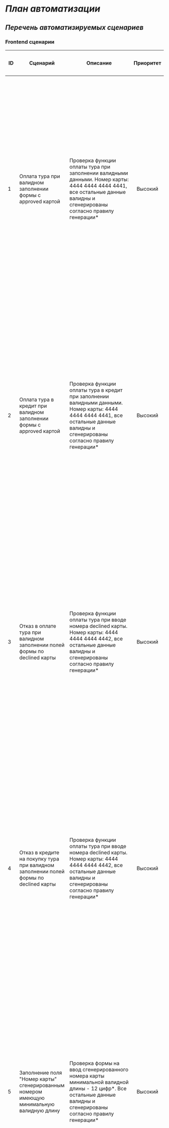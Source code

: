 # _План автоматизации_ #
## _Перечень автоматизируемых сценариев_ ##
### Frontend сценарии ###

| <p style="text-align: center;">ID<p> |                                        <p style="text-align: center;">Сценарий<p>                                         |                                                                                                                                                                                                                                                            <p style="text-align: center;">Описание<p> | <p style="text-align: center;">Приоритет<p> |                                                                                                                                                                                                                                                                                                                                                                                                                                                                                                                                                                      <p style="text-align: center;">Шаги<p> |                                                                                                                                                                                                      <p style="text-align: center;">Ожидаемый результат<p> |
|:-------------------------------------|:-------------------------------------------------------------------------------------------------------------------------:|------------------------------------------------------------------------------------------------------------------------------------------------------------------------------------------------------------------------------------------------------------------------------------------------------:|--------------------------------------------:|------------------------------------------------------------------------------------------------------------------------------------------------------------------------------------------------------------------------------------------------------------------------------------------------------------------------------------------------------------------------------------------------------------------------------------------------------------------------------------------------------------------------------------------------------------------------------------------------------------:|-----------------------------------------------------------------------------------------------------------------------------------------------------------------------------------------------------------------------------------------------------------:|
| 1                                    |                <p style="text-align: left;">Оплата тура при валидном заполнении формы c approved картой<p>                |                                                                                             <p style="text-align: left;">Проверка функции оплаты тура при заполнении валидными данными. Номер карты: 4444 4444 4444 4441, все остальные данные валидны и сгенерированы согласно правилу генерации*<p> |   <p style="text-align: center;">Высокий<p> |                    <p style="text-align: left;">1. Переход на страницу покупки тура http://localhost:8080/   <br/>2. Произвести переход к форме карты через "Купить"  <br/>3. Ввод в поле "Номер карты"  действующего номера 4444 4444 4444 4441  <br/>4. Ввод в поле "Месяц" сгенерированного месяца <br/>5.  Ввод в поле "Год" сгенерированного года  <br/>6. Ввод в поле "Владелец" сгенерированного наименования владельца карты <br/>7. Ввод в поле "CVC/CVV" сгенерированной комбинации чисел  <br/>8. Произвести операцию оплаты тура через "Продолжить"  <br/>9. Проверка на соответствие ответа<p> |                                                                                             <p style="text-align: left;">Сообщение: Успешно! Операция одобрена банком на странице покупки тура. Статус 200, В БД  появились данные указанные в описании<p> |
| 2                                    |           <p style="text-align: left;">Оплата тура в кредит при валидном заполнении формы с approved картой<p>            |                                                                                    <p style="text-align: left;">Проверка функции оплаты тура в кредит при заполнении валидными данными. Номер карты: 4444 4444 4444 4441, все остальные данные валидны и сгенерированы согласно правилу генерации*<p> |   <p style="text-align: center;">Высокий<p> |                     <p style="text-align: left;">1. Переход на страницу покупки тура http://localhost:8080/   <br/>2. Произвести оплату тура через "Купить в кредит"  <br/>3. Ввод в поле "Номер карты"  действующего номера 4444 4444 4444 4441  <br/>4. Ввод в поле "Месяц" сгенерированного месяца <br/>5.  Ввод в поле "Год" сгенерированного года  <br/>6. Ввод в поле "Владелец" сгенерированного наименования владельца карты <br/>7. Ввод в поле "CVC/CVV" сгенерированной комбинации чисел  <br/>8. Произвести операцию оплаты тура через "Продолжить"  <br/>9. Проверка на соответствие ответа<p> |                                                                                             <p style="text-align: left;">Сообщение: Успешно! Операция одобрена банком на странице покупки тура. Статус 200, В БД  появились данные указанные в описании<p> |
| 3                                    |         <p style="text-align: left;">Отказ в оплате тура при валидном заполнении полей формы по declined карты<p>         |                                                                                              <p style="text-align: left;">Проверка функции оплаты тура при вводе номера declined карты. Номер карты: 4444 4444 4444 4442, все остальные данные валидны и сгенерированы согласно правилу генерации*<p> |   <p style="text-align: center;">Высокий<p> |                   <p style="text-align: left;">1. Переход на страницу покупки тура http://localhost:8080/   <br/>2. Произвести переход к форме карты через "Купить"  <br/>3. Ввод в поле "Номер карты"  действующего номера 4444 4444 4444 4442   <br/>4. Ввод в поле "Месяц" сгенерированного месяца <br/>5.  Ввод в поле "Год" сгенерированного года  <br/>6. Ввод в поле "Владелец" сгенерированного наименования владельца карты <br/>7. Ввод в поле "CVC/CVV" сгенерированной комбинации чисел  <br/>8. Произвести операцию оплаты тура через "Продолжить"  <br/>9. Проверка на соответствие ответа<p> |                                                                                                           <p style="text-align: left;">Сообщение: Ошибка! Банк отказал в проведении операции. Статус 400, в БД не появились данные указанные в описании<p> |
| 4                                    |   <p style="text-align: left;">Отказ в кредите на покупку тура при валидном заполнении полей формы по declined карты<p>   |                                                                                              <p style="text-align: left;">Проверка функции оплаты тура при вводе номера declined карты. Номер карты: 4444 4444 4444 4442, все остальные данные валидны и сгенерированы согласно правилу генерации*<p> |   <p style="text-align: center;">Высокий<p> |                    <p style="text-align: left;">1. Переход на страницу покупки тура http://localhost:8080/   <br/>2. Произвести оплату тура через "Купить в кредит"  <br/>3. Ввод в поле "Номер карты"  действующего номера 4444 4444 4444 4442   <br/>4. Ввод в поле "Месяц" сгенерированного месяца <br/>5.  Ввод в поле "Год" сгенерированного года  <br/>6. Ввод в поле "Владелец" сгенерированного наименования владельца карты <br/>7. Ввод в поле "CVC/CVV" сгенерированной комбинации чисел  <br/>8. Произвести операцию оплаты тура через "Продолжить"  <br/>9. Проверка на соответствие ответа<p> |                                                                                                           <p style="text-align: left;">Сообщение: Ошибка! Банк отказал в проведении операции. Статус 400, в БД не появились данные указанные в описании<p> |                                                                                       |
| 5                                    | <p style="text-align: left;">Заполнение поля "Номер карты" сгенерированным номером имеющую минимальную валидную длину<p>  |                                                                                                  <p style="text-align: left;">Проверка формы на ввод сгенерированного номера карты минимальной валидной длины - 12 цифр*. Все остальные данные валидны и сгенерированы согласно правилу генерации*<p> |   <p style="text-align: center;">Высокий<p> |                               <p style="text-align: left;">1. Переход на страницу покупки тура http://localhost:8080/   <br/>2. Произвести переход к форме карты через "Купить"  <br/>3. Ввод в поле "Номер карты" сгенерированного номера карты  <br/>4. Ввод в поле "Месяц" сгенерированного месяца <br/>5.  Ввод в поле "Год" сгенерированного года  <br/>6. Ввод в поле "Владелец" сгенерированного наименования владельца карты <br/>7. Ввод в поле "CVC/CVV" сгенерированной комбинации чисел  <br/>8. Произвести операцию оплаты тура через "Продолжить"  <br/>9. Проверка на соответствие ответа<p> |                                                                        <p style="text-align: left;">Принятие формой указанного номера. Сообщение: Ошибка! Банк отказал в проведении операции. Статус 400, в БД не появились данные указанные в описании<p> |
| 6                                    | <p style="text-align: left;">Заполнение поля "Номер карты" сгенерированным номером имеющую максимальную валидную длину<p> |                                                                                        <p style="text-align: left;">Проверка формы на ввод случайно сгенерированного номера карты максимальной валидной длины - 19 цифр*. Все остальные данные валидны и сгенерированы согласно правилу генерации*<p> |   <p style="text-align: center;">Высокий<p> |                               <p style="text-align: left;">1. Переход на страницу покупки тура http://localhost:8080/   <br/>2. Произвести переход к форме карты через "Купить"  <br/>3. Ввод в поле "Номер карты" сгенерированного номера карты  <br/>4. Ввод в поле "Месяц" сгенерированного месяца <br/>5.  Ввод в поле "Год" сгенерированного года  <br/>6. Ввод в поле "Владелец" сгенерированного наименования владельца карты <br/>7. Ввод в поле "CVC/CVV" сгенерированной комбинации чисел  <br/>8. Произвести операцию оплаты тура через "Продолжить"  <br/>9. Проверка на соответствие ответа<p> |                                                                        <p style="text-align: left;">Принятие формой указанного номера. Сообщение: Ошибка! Банк отказал в проведении операции. Статус 400, в БД не появились данные указанные в описании<p> |
| 7                                    |            <p style="text-align: left;">Заполнение поля "Номер карты" сгенерированным номером длину 16 цифр<p>            |                                                                                                            <p style="text-align: left;">Проверка формы на ввод случайно сгенерированного номера карты длинной - 16 цифр*. Все остальные данные валидны и сгенерированы согласно правилу генерации*<p> |   <p style="text-align: center;">Высокий<p> |                               <p style="text-align: left;">1. Переход на страницу покупки тура http://localhost:8080/   <br/>2. Произвести переход к форме карты через "Купить"  <br/>3. Ввод в поле "Номер карты" сгенерированного номера карты  <br/>4. Ввод в поле "Месяц" сгенерированного месяца <br/>5.  Ввод в поле "Год" сгенерированного года  <br/>6. Ввод в поле "Владелец" сгенерированного наименования владельца карты <br/>7. Ввод в поле "CVC/CVV" сгенерированной комбинации чисел  <br/>8. Произвести операцию оплаты тура через "Продолжить"  <br/>9. Проверка на соответствие ответа<p> |                                                                        <p style="text-align: left;">Принятие формой указанного номера. Сообщение: Ошибка! Банк отказал в проведении операции. Статус 400, в БД не появились данные указанные в описании<p> |
| 8                                    |          <p style="text-align: left;">Заполнение поля "Номер карты" превышающим валидную длину карты номером<p>           |                                                                                                                          <p style="text-align: left;">Проверка формы на ввод случайно сгенерированного карты из 20 цифр*. Все остальные данные валидны и сгенерированы согласно правилу генерации*<p> |   <p style="text-align: center;">Высокий<p> |                               <p style="text-align: left;">1. Переход на страницу покупки тура http://localhost:8080/   <br/>2. Произвести переход к форме карты через "Купить"  <br/>3. Ввод в поле "Номер карты" сгенерированного номера карты  <br/>4. Ввод в поле "Месяц" сгенерированного месяца <br/>5.  Ввод в поле "Год" сгенерированного года  <br/>6. Ввод в поле "Владелец" сгенерированного наименования владельца карты <br/>7. Ввод в поле "CVC/CVV" сгенерированной комбинации чисел  <br/>8. Произвести операцию оплаты тура через "Продолжить"  <br/>9. Проверка на соответствие ответа<p> |                                                                                                           <p style="text-align: left;">Сообщение: Ошибка! Банк отказал в проведении операции. Статус 400, в БД не появились данные указанные в описании<p> |
| 9                                    |        <p style="text-align: left;">Заполнение поля "Номер карты"  ниже допустимой валидной длину карты номером<p>        |                                                                                                                   <p style="text-align: left;">Проверка формы на ввод случайно сгенерированного номера карты из 11 цифр*. Все остальные данные валидны и сгенерированы согласно правилу генерации*<p> |   <p style="text-align: center;">Высокий<p> |                               <p style="text-align: left;">1. Переход на страницу покупки тура http://localhost:8080/   <br/>2. Произвести переход к форме карты через "Купить"  <br/>3. Ввод в поле "Номер карты" сгенерированного номера карты  <br/>4. Ввод в поле "Месяц" сгенерированного месяца <br/>5.  Ввод в поле "Год" сгенерированного года  <br/>6. Ввод в поле "Владелец" сгенерированного наименования владельца карты <br/>7. Ввод в поле "CVC/CVV" сгенерированной комбинации чисел  <br/>8. Произвести операцию оплаты тура через "Продолжить"  <br/>9. Проверка на соответствие ответа<p> |                                                                                  <p style="text-align: left;">В форме карты в поле "Номер карты" появилось предупреждение: "Неверный формат". Статус 400, в БД не появились данные указанные в описании<p> |
| 10                                   |                             <p style="text-align: left;">Поле "Номер карты" не заполняется<p>                             |                                                                                                                                             <p style="text-align: left;">Проверка формы при отказе от ввода номера карты. Все остальные данные валидны и сгенерированы согласно правилу генерации*<p> |   <p style="text-align: center;">Высокий<p> |                                                <p style="text-align: left;">1. Переход на страницу покупки тура http://localhost:8080/   <br/>2. Произвести переход к форме карты через "Купить"  <br/>3. Ничего не вводить в поле "Номер карты"  <br/>4. Ввод в поле "Месяц" сгенерированного месяца <br/>5.  Ввод в поле "Год" сгенерированного года  <br/>6. Ввод в поле "Владелец" сгенерированного наименования владельца карты <br/>7. Ввод в поле "CVC/CVV" сгенерированной комбинации чисел  <br/>8. Произвести операцию оплаты тура через "Продолжить"  <br/>9. Проверка на соответствие ответа<p> |                                                                  <p style="text-align: left;">В форме карты в поле "Номер карты" появилось предупреждение: "Поле обязательно для заполнения". Статус 400, в БД не появились данные указанные в описании<p> |
| 11                                   |       <p style="text-align: left;">Заполнении формы валидными данными c approved картой указанной без пробелов <p>        |                                                                                                           <p style="text-align: left;">Проверка формы при вводе номера карты без пробелов. Номер карты: 4444444444444441. Все остальные данные валидны и сгенерированы согласно правилу генерации*<p> |   <p style="text-align: center;">Высокий<p> |                                           <p style="text-align: left;">1. Переход на страницу покупки тура http://localhost:8080/   <br/>2. Произвести переход к форме карты через "Купить"  <br/>3. Ввод в поле "Номер карты" 44444444444444441  <br/>4. Ввод в поле "Месяц" сгенерированного месяца <br/>5.  Ввод в поле "Год" сгенерированного года  <br/>6. Ввод в поле "Владелец" сгенерированного наименования владельца карты <br/>7. Ввод в поле "CVC/CVV" сгенерированной комбинации чисел  <br/>8. Произвести операцию оплаты тура через "Продолжить"  <br/>9. Проверка на соответствие ответа<p> |                                                                                             <p style="text-align: left;">Сообщение: Успешно! Операция одобрена банком на странице покупки тура. Статус 200, В БД  появились данные указанные в описании<p> |
| 12                                   |                     <p style="text-align: left;">Заполнение поля "Месяц" невалидным номером месяца<p>                     | <p style="text-align: left;">Проверка формы в случае случайно сгенерированного невалидного номера месяца(превышающего число месяцев в году). Генерируется число более 12, но менее 100. Номер карты: 4444 4444 4444 4441. Все остальные данные валидны и сгенерированы согласно правилу генерации*<p> |   <p style="text-align: center;">Средний<p> |                    <p style="text-align: left;">1. Переход на страницу покупки тура http://localhost:8080/   <br/>2. Произвести переход к форме карты через "Купить"  <br/>3. Ввод в поле "Номер карты"  действующего номера 4444 4444 4444 4441  <br/>4. Ввод в поле "Месяц" сгенерированного месяца <br/>5.  Ввод в поле "Год" сгенерированного года  <br/>6. Ввод в поле "Владелец" сгенерированного наименования владельца карты <br/>7. Ввод в поле "CVC/CVV" сгенерированной комбинации чисел  <br/>8. Произвести операцию оплаты тура через "Продолжить"  <br/>9. Проверка на соответствие ответа<p> |                                                                     <p style="text-align: left;">В форме карты в поле "Месяц" появилось предупреждение: "Неверно указан срок действия карты". Статус 400, в БД не появились данные указанные в описании<p> |
| 13                                   |                               <p style="text-align: left;">Заполнение поля "Месяц" нулём<p>                               |                                                                                                  <p style="text-align: left;">Проверка формы в случае указания нуля "0" в поле "Месяц". Номер карты: 4444 4444 4444 4441. Все остальные данные валидны и сгенерированы согласно правилу генерации*<p> |   <p style="text-align: center;">Средний<p> |                                   <p style="text-align: left;">1. Переход на страницу покупки тура http://localhost:8080/   <br/>2. Произвести переход к форме карты через "Купить"  <br/>3. Ввод в поле "Номер карты"  действующего номера 4444 4444 4444 4441  <br/>4. Ввод в поле "Месяц" нуля "0" <br/>5.  Ввод в поле "Год" сгенерированного года  <br/>6. Ввод в поле "Владелец" сгенерированного наименования владельца карты <br/>7. Ввод в поле "CVC/CVV" сгенерированной комбинации чисел  <br/>8. Произвести операцию оплаты тура через "Продолжить"  <br/>9. Проверка на соответствие ответа<p> |                                                                                        <p style="text-align: left;">В форме карты в поле "Месяц" появилось предупреждение: "Неверный формат". Статус 400, в БД не появились данные указанные в описании<p> |
| 14                                   |                           <p style="text-align: left;">Заполнение поля "Месяц" двумя нулями<p>                            |                                                                                           <p style="text-align: left;">Проверка формы в случае указания двух нулей "00" в поле "Месяц". Номер карты: 4444 4444 4444 4441. Все остальные данные валидны и сгенерированы согласно правилу генерации*<p> |   <p style="text-align: center;">Средний<p> |                            <p style="text-align: left;">1. Переход на страницу покупки тура http://localhost:8080/   <br/>2. Произвести переход к форме карты через "Купить"  <br/>3. Ввод в поле "Номер карты"  действующего номера 4444 4444 4444 4441  <br/>4. Ввод в поле "Месяц" двух нулей "00" <br/>5.  Ввод в поле "Год" сгенерированного года  <br/>6. Ввод в поле "Владелец" сгенерированного наименования владельца карты <br/>7. Ввод в поле "CVC/CVV" сгенерированной комбинации чисел  <br/>8. Произвести операцию оплаты тура через "Продолжить"  <br/>9. Проверка на соответствие ответа<p> |                                                                     <p style="text-align: left;">В форме карты в поле "Месяц" появилось предупреждение: "Неверно указан срок действия карты". Статус 400, в БД не появились данные указанные в описании<p> |
| 15                                   |                   <p style="text-align: left;">Заполнение поля "Месяц" без нуля перед числом от 1-9<p>                    |                              <p style="text-align: left;">Проверка формы в случае отказа от установки нуля перед числами от 1 до 9  в поле "Месяц". Генерируется любое число от 1 до 9. Номер карты: 4444 4444 4444 4441. Все остальные данные валидны и сгенерированы согласно правилу генерации*<p> |   <p style="text-align: center;">Средний<p> |      <p style="text-align: left;">1. Переход на страницу покупки тура http://localhost:8080/   <br/>2. Произвести переход к форме карты через "Купить"  <br/>3. Ввод в поле "Номер карты"  действующего номера 4444 4444 4444 4441  <br/>4. Ввод в поле "Месяц" сгенерированного номера месяца от 1-9 <br/>5.  Ввод в поле "Год" сгенерированного года  <br/>6. Ввод в поле "Владелец" сгенерированного наименования владельца карты <br/>7. Ввод в поле "CVC/CVV" сгенерированной комбинации чисел  <br/>8. Произвести операцию оплаты тура через "Продолжить"  <br/>9. Проверка на соответствие ответа<p> |                                                                                             <p style="text-align: left;">Сообщение: Успешно! Операция одобрена банком на странице покупки тура. Статус 200, В БД  появились данные указанные в описании<p> |
| 16                                   |            <p style="text-align: left;">Заполнение поля "Год" числом больше текущий год на ровно на 20 лет<p>             |                                        <p style="text-align: left;">Проверка формы при установке в поле "Год" года превышающую текущую дату на 20 лет и в поле "Месяц" текущего месяца. Номер карты: 4444 4444 4444 4441. Все остальные данные валидны и сгенерированы согласно правилу генерации*<p> |   <p style="text-align: center;">Средний<p> |              <p style="text-align: left;">1. Переход на страницу покупки тура http://localhost:8080/   <br/>2. Произвести переход к форме карты через "Купить"  <br/>3. Ввод в поле "Номер карты"  действующего номера 4444 4444 4444 4441  <br/>4. Ввод в поле "Месяц" текущего месяца <br/>5.  Ввод в поле "Год" года больше текущего ровно на 20 лет <br/>6. Ввод в поле "Владелец" сгенерированного наименования владельца карты <br/>7. Ввод в поле "CVC/CVV" сгенерированной комбинации чисел  <br/>8. Произвести операцию оплаты тура через "Продолжить"  <br/>9. Проверка на соответствие ответа<p> |                                                                                             <p style="text-align: left;">Сообщение: Успешно! Операция одобрена банком на странице покупки тура. Статус 200, В БД  появились данные указанные в описании<p> |
| 17                                   |              <p style="text-align: left;">Заполнение поля "Год" числом превышающий текущий год на 20 лет<p>               |                                                                         <p style="text-align: left;">Проверка формы при установке в поле "Год" года превышающую текущую дату на 20 лет. Номер карты: 4444 4444 4444 4441. Все остальные данные валидны и сгенерированы согласно правилу генерации*<p> |   <p style="text-align: center;">Средний<p> | <p style="text-align: left;">1. Переход на страницу покупки тура http://localhost:8080/   <br/>2. Произвести переход к форме карты через "Купить"  <br/>3. Ввод в поле "Номер карты"  действующего номера 4444 4444 4444 4441  <br/>4. Ввод в поле "Месяц" сгенерированного номера месяца <br/>5.  Ввод в поле "Год" года превышающий текущий на 20 лет <br/>6. Ввод в поле "Владелец" сгенерированного наименования владельца карты <br/>7. Ввод в поле "CVC/CVV" сгенерированной комбинации чисел  <br/>8. Произвести операцию оплаты тура через "Продолжить"  <br/>9. Проверка на соответствие ответа<p> |                                                                       <p style="text-align: left;">В форме карты в поле "Год" появилось предупреждение: "Неверно указан срок действия карты". Статус 400, в БД не появились данные указанные в описании<p> |
| 18                                   |                 <p style="text-align: left;">Заполнение поля "Год" датой при которой срок карты истёк<p>                  |                                                                                                <p style="text-align: left;">Проверка формы при установке в поле "Год" предыдущего года. Номер карты: 4444 4444 4444 4441. Все остальные данные валидны и сгенерированы согласно правилу генерации*<p> |   <p style="text-align: center;">Средний<p> |                     <p style="text-align: left;">1. Переход на страницу покупки тура http://localhost:8080/   <br/>2. Произвести переход к форме карты через "Купить"  <br/>3. Ввод в поле "Номер карты"  действующего номера 4444 4444 4444 4441  <br/>4. Ввод в поле "Месяц" сгенерированного номера месяца <br/>5.  Ввод в поле "Год" текущего года  <br/>6. Ввод в поле "Владелец" сгенерированного наименования владельца карты <br/>7. Ввод в поле "CVC/CVV" сгенерированной комбинации чисел  <br/>8. Произвести операцию оплаты тура через "Продолжить"  <br/>9. Проверка на соответствие ответа<p> |                                                                                <p style="text-align: left;">В форме карты в поле "Год" появилось предупреждение: "Истёк срок действия карты". Статус 400, в БД не появились данные указанные в описании<p> |
| 19                                   |                                <p style="text-align: left;">Заполнение поля "Год" нулём<p>                                |                                                                                                        <p style="text-align: left;">Проверка формы при установке в поле "Год" нуля "0". Номер карты: 4444 4444 4444 4441. Все остальные данные валидны и сгенерированы согласно правилу генерации*<p> |    <p style="text-align: center;">Низкий<p> |                                     <p style="text-align: left;">1. Переход на страницу покупки тура http://localhost:8080/   <br/>2. Произвести переход к форме карты через "Купить"  <br/>3. Ввод в поле "Номер карты"  действующего номера 4444 4444 4444 4441  <br/>4. Ввод в поле "Месяц" предыдущего месяца <br/>5.  Ввод в поле "Год"  нуля "0"  <br/>6. Ввод в поле "Владелец" сгенерированного наименования владельца карты <br/>7. Ввод в поле "CVC/CVV" сгенерированной комбинации чисел  <br/>8. Произвести операцию оплаты тура через "Продолжить"  <br/>9. Проверка на соответствие ответа<p> |                                                                                          <p style="text-align: left;">В форме карты в поле "Год" появилось предупреждение: "Неверный формат". Статус 400, в БД не появились данные указанные в описании<p> |
| 20                                   |                            <p style="text-align: left;">Заполнение поля "Год" двумя нулями<p>                             |                                                                   <p style="text-align: left;">Проверка формы при установке в поле "Год" двух нулей "00", в поле месяц текущего месяца. Номер карты: 4444 4444 4444 4441. Все остальные данные валидны и сгенерированы согласно правилу генерации*<p> |    <p style="text-align: center;">Низкий<p> |                  <p style="text-align: left;">1. Переход на страницу покупки тура http://localhost:8080/   <br/>2. Произвести переход к форме карты через "Купить"  <br/>3. Ввод в поле "Номер карты"  действующего номера 4444 4444 4444 4441  <br/>4.  Ввод в поле "Месяц" сгенерированного номера месяца <br/>5.  Ввод в поле "Год"  двух нулей "0"  <br/>6. Ввод в поле "Владелец" сгенерированного наименования владельца карты <br/>7. Ввод в поле "CVC/CVV" сгенерированной комбинации чисел  <br/>8. Произвести операцию оплаты тура через "Продолжить"  <br/>9. Проверка на соответствие ответа<p> | <p style="text-align: left;">В форме карты в поле "Год" появилось предупреждение: "Истёк срок действия карты". Статус 400, в БД не появились данные указанные в описании. В случае соответствия указанного года текущему, операция завершается успешно.<p> |
| 21                                   |                                 <p style="text-align: left;">Поле "Год" не заполняется<p>                                 |                                                                                                <p style="text-align: left;">Проверка формы при отказе от заполнения данными поля "Год". Номер карты: 4444 4444 4444 4441. Все остальные данные валидны и сгенерированы согласно правилу генерации*<p> |   <p style="text-align: center;">Средний<p> |                        <p style="text-align: left;">1. Переход на страницу покупки тура http://localhost:8080/   <br/>2. Произвести переход к форме карты через "Купить"  <br/>3. Ввод в поле "Номер карты"  действующего номера 4444 4444 4444 4441  <br/>4.  Ввод в поле "Месяц" сгенерированного номера месяца <br/>5.  Поле "Год"  оставить пустым  <br/>6. Ввод в поле "Владелец" сгенерированного наименования владельца карты <br/>7. Ввод в поле "CVC/CVV" сгенерированной комбинации чисел  <br/>8. Произвести операцию оплаты тура через "Продолжить"  <br/>9. Проверка на соответствие ответа<p> |                                                                          <p style="text-align: left;">В форме карты в поле "Год" появилось предупреждение: "Поле обязательно для заполнения". Статус 400, в БД не появились данные указанные в описании<p> |
| 22                                   |                                <p style="text-align: left;">Поле "Месяц" не заполняется<p>                                |                                                                                              <p style="text-align: left;">Проверка формы при отказе от заполнения данными поля "Месяц". Номер карты: 4444 4444 4444 4441. Все остальные данные валидны и сгенерированы согласно правилу генерации*<p> |   <p style="text-align: center;">Средний<p> |                                   <p style="text-align: left;">1. Переход на страницу покупки тура http://localhost:8080/   <br/>2. Произвести переход к форме карты через "Купить"  <br/>3. Ввод в поле "Номер карты"  действующего номера 4444 4444 4444 4441  <br/>4. Поле "Месяц" оставить пустым <br/>5.  Ввод в поле "Год" сгенерированного года  <br/>6. Ввод в поле "Владелец" сгенерированного наименования владельца карты <br/>7. Ввод в поле "CVC/CVV" сгенерированной комбинации чисел  <br/>8. Произвести операцию оплаты тура через "Продолжить"  <br/>9. Проверка на соответствие ответа<p> |                                                                        <p style="text-align: left;">В форме карты в поле "Месяц" появилось предупреждение: "Поле обязательно для заполнения". Статус 400, в БД не появились данные указанные в описании<p> |
| 23                                   |             <p style="text-align: left;">Заполнение поля "Владелец" наименованием с использованием дефиса<p>              |                                             <p style="text-align: left;">Проверка формы при заполнении поля "Владелец" сгенерированного наименования внутри которого использован дефис. Номер карты: 4444 4444 4444 4441. Все остальные данные валидны и сгенерированы согласно правилу генерации*<p> |   <p style="text-align: center;">Средний<p> |             <p style="text-align: left;">1. Переход на страницу покупки тура http://localhost:8080/   <br/>2. Произвести переход к форме карты через "Купить"  <br/>3. Ввод в поле "Номер карты"  действующего номера 4444 4444 4444 4441  <br/>4. Ввод в поле "Месяц" сгенерированного номера месяца <br/>5.  Ввод в поле "Год" сгенерированного года  <br/>6. Ввод в поле "Владелец" сгенерированного наименования владельца карты <br/>7. Ввод в поле "CVC/CVV" сгенерированной комбинации чисел  <br/>8. Произвести операцию оплаты тура через "Продолжить"  <br/>9. Проверка на соответствие ответа<p> |                                                                                             <p style="text-align: left;">Сообщение: Успешно! Операция одобрена банком на странице покупки тура. Статус 200, В БД  появились данные указанные в описании<p> |
| 24                                   |   <p style="text-align: left;">Заполнение поля "Владелец" наименованием с использованием пробела после наименования<p>    |                                             <p style="text-align: left;">Проверка формы при заполнении поля "Владелец" сгенерированного наименования после которого использован пробел. Номер карты: 4444 4444 4444 4441. Все остальные данные валидны и сгенерированы согласно правилу генерации*<p> |    <p style="text-align: center;">Низкий<p> |             <p style="text-align: left;">1. Переход на страницу покупки тура http://localhost:8080/   <br/>2. Произвести переход к форме карты через "Купить"  <br/>3. Ввод в поле "Номер карты"  действующего номера 4444 4444 4444 4441  <br/>4. Ввод в поле "Месяц" сгенерированного номера месяца <br/>5.  Ввод в поле "Год" сгенерированного года  <br/>6. Ввод в поле "Владелец" сгенерированного наименования владельца карты <br/>7. Ввод в поле "CVC/CVV" сгенерированной комбинации чисел  <br/>8. Произвести операцию оплаты тура через "Продолжить"  <br/>9. Проверка на соответствие ответа<p> |                                                                                             <p style="text-align: left;">Сообщение: Успешно! Операция одобрена банком на странице покупки тура. Статус 200, В БД  появились данные указанные в описании<p> |
| 25                                   |   <p style="text-align: left;">Заполнение поля "Владелец" наименованием с использованием пробела перед наименованием<p>   |                                              <p style="text-align: left;">Проверка формы при заполнении поля "Владелец" сгенерированного наименования перед которым использован пробел. Номер карты: 4444 4444 4444 4441. Все остальные данные валидны и сгенерированы согласно правилу генерации*<p> |    <p style="text-align: center;">Низкий<p> |             <p style="text-align: left;">1. Переход на страницу покупки тура http://localhost:8080/   <br/>2. Произвести переход к форме карты через "Купить"  <br/>3. Ввод в поле "Номер карты"  действующего номера 4444 4444 4444 4441  <br/>4. Ввод в поле "Месяц" сгенерированного номера месяца <br/>5.  Ввод в поле "Год" сгенерированного года  <br/>6. Ввод в поле "Владелец" сгенерированного наименования владельца карты <br/>7. Ввод в поле "CVC/CVV" сгенерированной комбинации чисел  <br/>8. Произвести операцию оплаты тура через "Продолжить"  <br/>9. Проверка на соответствие ответа<p> |                                                 <p style="text-align: left;">Наименование указано без пробела перед ним. Сообщение: Успешно! Операция одобрена банком на странице покупки тура. Статус 200, В БД  появились данные указанные в описании<p> |
| 26                                   |                      <p style="text-align: left;">Заполнение поля "Владелец" при неименной карте<p>                       |                                                                             <p style="text-align: left;">Проверка формы при заполнении поля "Владелец" наименованием "Unembossed name". Номер карты: 4444 4444 4444 4441. Все остальные данные валидны и сгенерированы согласно правилу генерации*<p> |   <p style="text-align: center;">Высокий<p> |                                         <p style="text-align: left;">1. Переход на страницу покупки тура http://localhost:8080/   <br/>2. Произвести переход к форме карты через "Купить"  <br/>3. Ввод в поле "Номер карты"  действующего номера 4444 4444 4444 4441  <br/>4. Ввод в поле "Месяц" сгенерированного номера месяца <br/>5.  Ввод в поле "Год" сгенерированного года  <br/>6. Ввод в поле "Владелец" "Unembossed name" <br/>7. Ввод в поле "CVC/CVV" сгенерированной комбинации чисел  <br/>8. Произвести операцию оплаты тура через "Продолжить"  <br/>9. Проверка на соответствие ответа<p> |                                                                                             <p style="text-align: left;">Сообщение: Успешно! Операция одобрена банком на странице покупки тура. Статус 200, В БД  появились данные указанные в описании<p> |
| 27                                   |         <p style="text-align: left;">Заполнение поля "Владелец" наименованием с двумя пробелами между именами<p>          |                               <p style="text-align: left;">Проверка формы при заполнении поля "Владелец" сгенерированного наименования между именами которого используются два пробела. Номер карты: 4444 4444 4444 4441. Все остальные данные валидны и сгенерированы согласно правилу генерации*<p> |    <p style="text-align: center;">Низкий<p> |             <p style="text-align: left;">1. Переход на страницу покупки тура http://localhost:8080/   <br/>2. Произвести переход к форме карты через "Купить"  <br/>3. Ввод в поле "Номер карты"  действующего номера 4444 4444 4444 4441  <br/>4. Ввод в поле "Месяц" сгенерированного номера месяца <br/>5.  Ввод в поле "Год" сгенерированного года  <br/>6. Ввод в поле "Владелец" сгенерированного наименования владельца карты <br/>7. Ввод в поле "CVC/CVV" сгенерированной комбинации чисел  <br/>8. Произвести операцию оплаты тура через "Продолжить"  <br/>9. Проверка на соответствие ответа<p> |                                                                                     <p style="text-align: left;">В форме карты в поле "Владелец" появилось предупреждение: "Неверный формат". Статус 400, в БД не появились данные указанные в описании<p> |
| 28                                   |   <p style="text-align: left;">Заполнение поля "Владелец" при указании наименования с использованием спец. символов<p>    |                                                              <p style="text-align: left;">Проверка формы при заполнении поля "Владелец" наименованием: SPECIAL?#^)(!"'></*%$.@№!&-+~`:. Номер карты: 4444 4444 4444 4441. Все остальные данные валидны и сгенерированы согласно правилу генерации*<p> |    <p style="text-align: center;">Низкий<p> |              <p style="text-align: left;">1. Переход на страницу покупки тура http://localhost:8080/   <br/>2. Произвести переход к форме карты через "Купить"  <br/>3. Ввод в поле "Номер карты"  действующего номера 4444 4444 4444 4441  <br/>4. Ввод в поле "Месяц" сгенерированного номера месяца <br/>5.  Ввод в поле "Год" сгенерированного года  <br/>6. Ввод в поле "Владелец" наименования SPECIAL?#^)(!"'></*%$.@№!&-+~`: <br/>7. Ввод в поле "CVC/CVV" сгенерированной комбинации чисел  <br/>8. Произвести операцию оплаты тура через "Продолжить"  <br/>9. Проверка на соответствие ответа<p> |                              <p style="text-align: left;">В форме карты в поле "Владелец" появилось предупреждение: "Наименования Владельца должно быть указано латиницей верхнего регистра". Статус 400, в БД не появились данные указанные в описании<p> |
| 29                                   |     <p style="text-align: left;">Заполнение поля "Владелец" наименованием на латинице верхнего и нижнего регистра<p>      |                <p style="text-align: left;">Проверка формы при заполнении поля "Владелец" сгенерированным наименованием на латинице с использованием букв верхнего и нижнего регистра . Номер карты: 4444 4444 4444 4441. Все остальные данные валидны и сгенерированы согласно правилу генерации*<p> |    <p style="text-align: center;">Низкий<p> |             <p style="text-align: left;">1. Переход на страницу покупки тура http://localhost:8080/   <br/>2. Произвести переход к форме карты через "Купить"  <br/>3. Ввод в поле "Номер карты"  действующего номера 4444 4444 4444 4441  <br/>4. Ввод в поле "Месяц" сгенерированного номера месяца <br/>5.  Ввод в поле "Год" сгенерированного года  <br/>6. Ввод в поле "Владелец" сгенерированного наименования владельца карты <br/>7. Ввод в поле "CVC/CVV" сгенерированной комбинации чисел  <br/>8. Произвести операцию оплаты тура через "Продолжить"  <br/>9. Проверка на соответствие ответа<p> |                              <p style="text-align: left;">В форме карты в поле "Владелец" появилось предупреждение: "Наименования Владельца должно быть указано латиницей верхнего регистра". Статус 400, в БД не появились данные указанные в описании<p> |
| 30                                   |     <p style="text-align: left;">Заполнение поля "Владелец" наименованием на кириллице верхнего и нижнего регистра<p>     |               <p style="text-align: left;">Проверка формы при заполнении поля "Владелец" сгенерированным наименованием на кириллице с использованием букв верхнего и нижнего регистра . Номер карты: 4444 4444 4444 4441. Все остальные данные валидны и сгенерированы согласно правилу генерации*<p> |    <p style="text-align: center;">Низкий<p> |             <p style="text-align: left;">1. Переход на страницу покупки тура http://localhost:8080/   <br/>2. Произвести переход к форме карты через "Купить"  <br/>3. Ввод в поле "Номер карты"  действующего номера 4444 4444 4444 4441  <br/>4. Ввод в поле "Месяц" сгенерированного номера месяца <br/>5.  Ввод в поле "Год" сгенерированного года  <br/>6. Ввод в поле "Владелец" сгенерированного наименования владельца карты <br/>7. Ввод в поле "CVC/CVV" сгенерированной комбинации чисел  <br/>8. Произвести операцию оплаты тура через "Продолжить"  <br/>9. Проверка на соответствие ответа<p> |                              <p style="text-align: left;">В форме карты в поле "Владелец" появилось предупреждение: "Наименования Владельца должно быть указано латиницей верхнего регистра". Статус 400, в БД не появились данные указанные в описании<p> |
| 31                                   |              <p style="text-align: left;">Заполнение поля "Владелец" наименованием с использованием цифр<p>               |                                                        <p style="text-align: left;">Проверка формы при заполнении поля "Владелец" сгенерированным наименованием с использованием цифр . Номер карты: 4444 4444 4444 4441. Все остальные данные валидны и сгенерированы согласно правилу генерации*<p> |    <p style="text-align: center;">Низкий<p> |            <p style="text-align: left;">1. Переход на страницу покупки тура http://localhost:8080/   <br/>2. Произвести переход к форме карты через "Купить"  <br/>3. Ввод в поле "Номер карты"  действующего номера 4444 4444 4444 4441  <br/>4. Ввод в поле "Месяц" сгенерированного номера месяца <br/>5.  Ввод в поле "Год" сгенерированного года  <br/>6. Ввод в поле "Владелец" сгенерированного наименования владельца карты  <br/>7. Ввод в поле "CVC/CVV" сгенерированной комбинации чисел  <br/>8. Произвести операцию оплаты тура через "Продолжить"  <br/>9. Проверка на соответствие ответа<p> |                              <p style="text-align: left;">В форме карты в поле "Владелец" появилось предупреждение: "Наименования Владельца должно быть указано латиницей верхнего регистра". Статус 400, в БД не появились данные указанные в описании<p> |
| 32                                   |                              <p style="text-align: left;">Поле "Владелец" не заполняется<p>                               |                                                                                                  <p style="text-align: left;">Проверка формы при отказе от заполнения поля "Владелец" . Номер карты: 4444 4444 4444 4441. Все остальные данные валидны и сгенерированы согласно правилу генерации*<p> |   <p style="text-align: center;">Средний<p> |                                                  <p style="text-align: left;">1. Переход на страницу покупки тура http://localhost:8080/   <br/>2. Произвести переход к форме карты через "Купить"  <br/>3. Ввод в поле "Номер карты"  действующего номера 4444 4444 4444 4441  <br/>4. Ввод в поле "Месяц" сгенерированного номера месяца <br/>5.  Ввод в поле "Год" сгенерированного года  <br/>6. Оставить поле "Владелец" пустым <br/>7. Ввод в поле "CVC/CVV" сгенерированной комбинации чисел  <br/>8. Произвести операцию оплаты тура через "Продолжить"  <br/>9. Проверка на соответствие ответа<p> |                                                                     <p style="text-align: left;">В форме карты в поле "Владелец" появилось предупреждение: "Поле обязательно для заполнения". Статус 400, в БД не появились данные указанные в описании<p> |
| 33                                   |                 <p style="text-align: left;">Заполнение поля "Владелец" наименованием из одного буквы<p>                  |                                                    <p style="text-align: left;">Проверка формы при заполнении поля "Владелец" одной генерируемой буквой на латинице в верхнем регистре. Номер карты: 4444 4444 4444 4441. Все остальные данные валидны и сгенерированы согласно правилу генерации*<p> |   <p style="text-align: center;">Средний<p> |            <p style="text-align: left;">1. Переход на страницу покупки тура http://localhost:8080/   <br/>2. Произвести переход к форме карты через "Купить"  <br/>3. Ввод в поле "Номер карты"  действующего номера 4444 4444 4444 4441  <br/>4. Ввод в поле "Месяц" сгенерированного номера месяца <br/>5.  Ввод в поле "Год" сгенерированного года  <br/>6. Ввод в поле "Владелец" сгенерированного наименования владельца карты  <br/>7. Ввод в поле "CVC/CVV" сгенерированной комбинации чисел  <br/>8. Произвести операцию оплаты тура через "Продолжить"  <br/>9. Проверка на соответствие ответа<p> |                                                                                             <p style="text-align: left;">Сообщение: Успешно! Операция одобрена банком на странице покупки тура. Статус 200, В БД  появились данные указанные в описании<p> |
| 34                                   |                          <p style="text-align: left;">Заполнение поля "CVC/CVV" одной цифрой<p>                           |                                                                                 <p style="text-align: left;">Проверка формы при заполнении поля "CVC/CVV" сгенерированной одной цифрой. Номер карты: 4444 4444 4444 4441. Все остальные данные валидны и сгенерированы согласно правилу генерации*<p> |   <p style="text-align: center;">Средний<p> |                                      <p style="text-align: left;">1. Переход на страницу покупки тура http://localhost:8080/   <br/>2. Произвести переход к форме карты через "Купить"  <br/>3. Ввод в поле "Номер карты"  действующего номера 4444 4444 4444 4441  <br/>4. Ввод в поле "Месяц" сгенерированного номера месяца <br/>5.  Ввод в поле "Год" сгенерированного года  <br/>6. Ввод в поле "Владелец" сгенерированного наименования  <br/>7. Ввод в поле "CVC/CVV" сгенерированного числа  <br/>8. Произвести операцию оплаты тура через "Продолжить"  <br/>9. Проверка на соответствие ответа<p> |                                                         <p style="text-align: left;"><p style="text-align: left;">В форме карты в поле "CVC/CVV" появилось предупреждение: "Неверный формат". Статус 400, в БД не появились данные указанные в описании<p> |
| 35                                   |                          <p style="text-align: left;">Заполнение поля "CVC/CVV" двумя цифрами<p>                          |                                                                               <p style="text-align: left;">Проверка формы при заполнении поля "CVC/CVV" сгенерированными двумя цифрами. Номер карты: 4444 4444 4444 4441. Все остальные данные валидны и сгенерированы согласно правилу генерации*<p> |   <p style="text-align: center;">Средний<p> |                                  <p style="text-align: left;">1. Переход на страницу покупки тура http://localhost:8080/   <br/>2. Произвести переход к форме карты через "Купить"  <br/>3. Ввод в поле "Номер карты"  действующего номера 4444 4444 4444 4441  <br/>4. Ввод в поле "Месяц" сгенерированного номера месяца <br/>5.  Ввод в поле "Год" сгенерированного года  <br/>6. Ввод в поле "Владелец" сгенерированного наименования  <br/>7. Ввод в поле "CVC/CVV" сгенерированной пары чисел  <br/>8. Произвести операцию оплаты тура через "Продолжить"  <br/>9. Проверка на соответствие ответа<p> |                                                         <p style="text-align: left;"><p style="text-align: left;">В форме карты в поле "CVC/CVV" появилось предупреждение: "Неверный формат". Статус 400, в БД не появились данные указанные в описании<p> |
| 36                                   |                              <p style="text-align: left;">Заполнение поля "CVC/CVV"нулём<p>                               |                                                                                                        <p style="text-align: left;">Проверка формы при заполнении поля "CVC/CVV" нулём. Номер карты: 4444 4444 4444 4441. Все остальные данные валидны и сгенерированы согласно правилу генерации*<p> |   <p style="text-align: center;">Средний<p> |                                                        <p style="text-align: left;">1. Переход на страницу покупки тура http://localhost:8080/   <br/>2. Произвести переход к форме карты через "Купить"  <br/>3. Ввод в поле "Номер карты"  действующего номера 4444 4444 4444 4441  <br/>4. Ввод в поле "Месяц" сгенерированного номера месяца <br/>5.  Ввод в поле "Год" сгенерированного года  <br/>6. Ввод в поле "Владелец" сгенерированного наименования  <br/>7. Ввод в поле "CVC/CVV" нуля  <br/>8. Произвести операцию оплаты тура через "Продолжить"  <br/>9. Проверка на соответствие ответа<p> |                                                         <p style="text-align: left;"><p style="text-align: left;">В форме карты в поле "CVC/CVV" появилось предупреждение: "Неверный формат". Статус 400, в БД не появились данные указанные в описании<p> |
| 37                                   |                          <p style="text-align: left;">Заполнение поля "CVC/CVV" двумя нулями<p>                           |                                                                                                 <p style="text-align: left;">Проверка формы при заполнении поля "CVC/CVV" двумя нулями. Номер карты: 4444 4444 4444 4441. Все остальные данные валидны и сгенерированы согласно правилу генерации*<p> |   <p style="text-align: center;">Средний<p> |                                                  <p style="text-align: left;">1. Переход на страницу покупки тура http://localhost:8080/   <br/>2. Произвести переход к форме карты через "Купить"  <br/>3. Ввод в поле "Номер карты"  действующего номера 4444 4444 4444 4441  <br/>4. Ввод в поле "Месяц" сгенерированного номера месяца <br/>5.  Ввод в поле "Год" сгенерированного года  <br/>6. Ввод в поле "Владелец" сгенерированного наименования  <br/>7. Ввод в поле "CVC/CVV" двух нулей  <br/>8. Произвести операцию оплаты тура через "Продолжить"  <br/>9. Проверка на соответствие ответа<p> |                                                         <p style="text-align: left;"><p style="text-align: left;">В форме карты в поле "CVC/CVV" появилось предупреждение: "Неверный формат". Статус 400, в БД не появились данные указанные в описании<p> |
| 38                                   |                               <p style="text-align: left;">Поле "CVC/CVV" не заполняется<p>                               |                                                                                                    <p style="text-align: left;">Проверка формы при отказе от заполнения поля "CVC/CVV". Номер карты: 4444 4444 4444 4441. Все остальные данные валидны и сгенерированы согласно правилу генерации*<p> |   <p style="text-align: center;">Средний<p> |                                                    <p style="text-align: left;">1. Переход на страницу покупки тура http://localhost:8080/   <br/>2. Произвести переход к форме карты через "Купить"  <br/>3. Ввод в поле "Номер карты"  действующего номера 4444 4444 4444 4441  <br/>4. Ввод в поле "Месяц" сгенерированного номера месяца <br/>5.  Ввод в поле "Год" сгенерированного года  <br/>6. Ввод в поле "Владелец" сгенерированного наименования  <br/>7. Оставить поле "CVC/CVV" пустым  <br/>8. Произвести операцию оплаты тура через "Продолжить"  <br/>9. Проверка на соответствие ответа<p> |                                         <p style="text-align: left;"><p style="text-align: left;">В форме карты в поле "CVC/CVV" появилось предупреждение: "Поле обязательно для заполнения". Статус 400, в БД не появились данные указанные в описании<p> |

### Backend сценарии ###

| <p style="text-align: center;">ID<p> | <p style="text-align: center;">Сценарий<p>                                                            |                                                                                                                                                                                                                                                                                 <p style="text-align: center;">Описание<p> | <p style="text-align: center;">Приоритет<p> |                                                                                                                                                                                                                              <p style="text-align: center;">Шаги<p> |                              <p style="text-align: center;">Ожидаемый результат<p> |
|:-------------------------------------|:------------------------------------------------------------------------------------------------------|---------------------------------------------------------------------------------------------------------------------------------------------------------------------------------------------------------------------------------------------------------------------------------------------------------------------------:|--------------------------------------------:|--------------------------------------------------------------------------------------------------------------------------------------------------------------------------------------------------------------------------------------------------------------------:|-----------------------------------------------------------------------------------:|
| 1                                    | <p style="text-align: left;">Отправка POST запроса с approved картой при оплате тура  <p>             |                                                   <p style="text-align: left;">Проверка ответа, при отправке POST запроса с валидными данными в body и номера действующей кредитной карты на http://localhost:8080/api/v1/pay. Номер карты: 4444 4444 4444 4441. Данные в body генерируются согласно правилу генерации*<p> |   <p style="text-align: center;">Высокий<p> |    <p style="text-align: left;">1. Указываем данные в body: номер действующей карты 4444 4444 4444 4441, сгенерированные валидные данные месяца, года, владельца, CVC/CVV <br/>2. Делаем POST запрос на http://localhost:8080/api/v1/pay <br/>3. Проверка ответа<p> | <p style="text-align: left;">Статус 200, появление соответствующей записей в БД<p> |
| 2                                    | <p style="text-align: left;">Отправка POST запроса с approved картой при оплате тура кредит <p>       |                                                <p style="text-align: left;">Проверка ответа, при отправке POST запроса с валидными данными в body и номера действующей кредитной карты на http://localhost:8080/api/v1/credit. Номер карты: 4444 4444 4444 4441. Данные в body генерируются согласно правилу генерации*<p> |   <p style="text-align: center;">Высокий<p> | <p style="text-align: left;">1. Указываем данные в body: номер действующей карты 4444 4444 4444 4441, сгенерированные валидные данные месяца, года, владельца, CVC/CVV <br/>2. Делаем POST запрос на http://localhost:8080/api/v1/credit <br/>3. Проверка ответа<p> | <p style="text-align: left;">Статус 200, появление соответствующей записей в БД<p> |
| 3                                    | <p style="text-align: left;">Отправка POST запроса с declined картой при оплате тура  <p>             |                                                      <p style="text-align: left;">Проверка ответа, при отправке POST запроса с валидными данными в body и номера declined кредитной карты на http://localhost:8080/api/v1/pay. Номер карты: 4444 4444 4444 4442. Данные в body генерируются согласно правилу генерации*<p> |   <p style="text-align: center;">Высокий<p> |    <p style="text-align: left;">1. Указываем данные в body: номер действующей карты 4444 4444 4444 4442, сгенерированные валидные данные месяца, года, владельца, CVC/CVV <br/>2. Делаем POST запрос на http://localhost:8080/api/v1/pay <br/>3. Проверка ответа<p> |        <p style="text-align: left;">Статус 404, в БД не появляются новые записи<p> |
| 4                                    | <p style="text-align: left;">Отправка POST запроса с declined картой при оплате в кредит <p>          |                                                   <p style="text-align: left;">Проверка ответа, при отправке POST запроса с валидными данными в body и номера declined кредитной карты на http://localhost:8080/api/v1/credit. Номер карты: 4444 4444 4444 4442. Данные в body генерируются согласно правилу генерации*<p> |   <p style="text-align: center;">Высокий<p> | <p style="text-align: left;">1. Указываем данные в body: номер действующей карты 4444 4444 4444 4442, сгенерированные валидные данные месяца, года, владельца, CVC/CVV <br/>2. Делаем POST запрос на http://localhost:8080/api/v1/credit <br/>3. Проверка ответа<p> |        <p style="text-align: left;">Статус 404, в БД не появляются новые записи<p> |
| 5                                    | <p style="text-align: left;">Отправка POST запроса с пустым body при оплате тура<p>                   |                                                                                                                                                                                             <p style="text-align: left;">Проверка ответа, при отправке POST запроса с пустым  body на http://localhost:8080/api/v1/pay.<p> |   <p style="text-align: center;">Высокий<p> |                                                                                                               <p style="text-align: left;">1. Не указываем данные в body  <br/>2. Делаем POST запрос на http://localhost:8080/api/v1/pay <br/>3. Проверка ответа<p> |        <p style="text-align: left;">Статус 404, в БД не появляются новые записи<p> |
| 6                                    | <p style="text-align: left;">Отправка POST запроса с пустым body при оплате в кредит<p>               |                                                                                                                                                                                          <p style="text-align: left;">Проверка ответа, при отправке POST запроса с пустым  body на http://localhost:8080/api/v1/credit.<p> |   <p style="text-align: center;">Высокий<p> |                                                                                                            <p style="text-align: left;">1. Не указываем данные в body  <br/>2. Делаем POST запрос на http://localhost:8080/api/v1/credit <br/>3. Проверка ответа<p> |        <p style="text-align: left;">Статус 404, в БД не появляются новые записи<p> |
| 7                                    | <p style="text-align: left;">Отправка POST запроса с пустым number в body при оплате<p>               |                                                                                              <p style="text-align: left;">Проверка ответа, при отправке POST запроса с пустым атрибутом номера карты на http://localhost:8080/api/v1/pay. Все остальные данные в body валидны, генерируются согласно правилу генерации*<p> |   <p style="text-align: center;">Высокий<p> |                      <p style="text-align: left;">1. Указываем данные в body: номер карты не указываем, сгенерированные валидные данные месяца, года, владельца, CVC/CVV  <br/>2. Делаем POST запрос на http://localhost:8080/api/v1/pay <br/>3. Проверка ответа<p> |        <p style="text-align: left;">Статус 404, в БД не появляются новые записи<p> |
| 8                                    | <p style="text-align: left;">Отправка POST запроса с пустым number в body при кредите<p>              |                                                                                           <p style="text-align: left;">Проверка ответа, при отправке POST запроса с пустым атрибутом номера карты на http://localhost:8080/api/v1/credit. Все остальные данные в body валидны, генерируются согласно правилу генерации*<p> |   <p style="text-align: center;">Высокий<p> |                   <p style="text-align: left;">1. Указываем данные в body: номер карты не указываем, сгенерированные валидные данные месяца, года, владельца, CVC/CVV  <br/>2. Делаем POST запрос на http://localhost:8080/api/v1/credit <br/>3. Проверка ответа<p> |        <p style="text-align: left;">Статус 404, в БД не появляются новые записи<p> |
| 9                                    | <p style="text-align: left;">Отправка POST запроса c пустым атрибутом month в body при оплате<p>      |       <p style="text-align: left;">Проверка ответа, при отправке POST запроса с валидными данными в body и номера действующей кредитной карты на http://localhost:8080/api/v1/pay, без указания месяца. Номер карты: 4444 4444 4444 4441. Все остальные данные в body валидны, генерируются согласно правилу генерации*<p> |   <p style="text-align: center;">Высокий<p> |            <p style="text-align: left;">1. Указываем данные в body: номер действующей карты 4444 4444 4444 4441, сгенерированные валидные данные года, владельца, CVC/CVV <br/>2. Делаем POST запрос на http://localhost:8080/api/v1/pay <br/>3. Проверка ответа<p> |        <p style="text-align: left;">Статус 404, в БД не появляются новые записи<p> |
| 10                                   | <p style="text-align: left;">Отправка POST запроса c пустым атрибутом month в body при кредите<p>     |    <p style="text-align: left;">Проверка ответа, при отправке POST запроса с валидными данными в body и номера действующей кредитной карты на http://localhost:8080/api/v1/credit, без указания месяца. Номер карты: 4444 4444 4444 4441. Все остальные данные в body валидны, генерируются согласно правилу генерации*<p> |   <p style="text-align: center;">Высокий<p> |         <p style="text-align: left;">1. Указываем данные в body: номер действующей карты 4444 4444 4444 4441, сгенерированные валидные данные года, владельца, CVC/CVV <br/>2. Делаем POST запрос на http://localhost:8080/api/v1/credit <br/>3. Проверка ответа<p> |        <p style="text-align: left;">Статус 404, в БД не появляются новые записи<p> |
| 11                                   | <p style="text-align: left;">Отправка POST запроса c пустым атрибутом year в body при оплате<p>       |         <p style="text-align: left;">Проверка ответа, при отправке POST запроса с валидными данными в body и номера действующей кредитной карты на http://localhost:8080/api/v1/pay, без указания года. Номер карты: 4444 4444 4444 4441. Все остальные данные в body валидны, генерируются согласно правилу генерации*<p> |   <p style="text-align: center;">Высокий<p> |          <p style="text-align: left;">1. Указываем данные в body: номер действующей карты 4444 4444 4444 4441, сгенерированные валидные данные месяца, владельца, CVC/CVV <br/>2. Делаем POST запрос на http://localhost:8080/api/v1/pay <br/>3. Проверка ответа<p> |        <p style="text-align: left;">Статус 404, в БД не появляются новые записи<p> |
| 12                                   | <p style="text-align: left;">Отправка POST запроса c пустым атрибутом year в body при кредите<p>      |      <p style="text-align: left;">Проверка ответа, при отправке POST запроса с валидными данными в body и номера действующей кредитной карты на http://localhost:8080/api/v1/credit, без указания года. Номер карты: 4444 4444 4444 4441. Все остальные данные в body валидны, генерируются согласно правилу генерации*<p> |   <p style="text-align: center;">Высокий<p> |       <p style="text-align: left;">1. Указываем данные в body: номер действующей карты 4444 4444 4444 4441, сгенерированные валидные данные месяца, владельца, CVC/CVV <br/>2. Делаем POST запрос на http://localhost:8080/api/v1/credit <br/>3. Проверка ответа<p> |        <p style="text-align: left;">Статус 404, в БД не появляются новые записи<p> |
| 13                                   | <p style="text-align: left;">Отправка POST запроса с пустым атрибутом holder в body при оплате<p>     |    <p style="text-align: left;">Проверка ответа, при отправке POST запроса с валидными данными в body и номера действующей кредитной карты на http://localhost:8080/api/v1/pay, без указания владельца. Номер карты: 4444 4444 4444 4441. Все остальные данные в body валидны, генерируются согласно правилу генерации*<p> |   <p style="text-align: center;">Высокий<p> |              <p style="text-align: left;">1. Указываем данные в body: номер действующей карты 4444 4444 4444 4441, сгенерированные валидные данные месяца, года, CVC/CVV <br/>2. Делаем POST запрос на http://localhost:8080//api/v1/pay <br/>3. Проверка ответа<p> |        <p style="text-align: left;">Статус 404, в БД не появляются новые записи<p> |
| 14                                   | <p style="text-align: left;">Отправка POST запроса с пустым атрибутом holder в body при кредите<p>    | <p style="text-align: left;">Проверка ответа, при отправке POST запроса с валидными данными в body и номера действующей кредитной карты на http://localhost:8080/api/v1/credit, без указания владельца. Номер карты: 4444 4444 4444 4441. Все остальные данные в body валидны, генерируются согласно правилу генерации*<p> |   <p style="text-align: center;">Высокий<p> |           <p style="text-align: left;">1. Указываем данные в body: номер действующей карты 4444 4444 4444 4441, сгенерированные валидные данные месяца, года, CVC/CVV <br/>2. Делаем POST запрос на http://localhost:8080//api/v1/credit <br/>3. Проверка ответа<p> |        <p style="text-align: left;">Статус 404, в БД не появляются новые записи<p> |
| 15                                   | <p style="text-align: left;">Отправка POST запроса с пустым у атрибутом CVC/CVV в body при оплате<p>  |      <p style="text-align: left;">Проверка ответа, при отправке POST запроса с валидными данными в body и номера действующей кредитной карты на http://localhost:8080/api/v1/pay, без указания CVC/CVV. Номер карты: 4444 4444 4444 4441. Все остальные данные в body валидны, генерируются согласно правилу генерации*<p> |   <p style="text-align: center;">Высокий<p> |             <p style="text-align: left;">1. Указываем данные в body: номер действующей карты 4444 4444 4444 4441, сгенерированные валидные данные месяца, года, владельца <br/>2. Делаем POST запрос на http://localhost:8080/api/v1/pay <br/>3. Проверка ответа<p> |        <p style="text-align: left;">Статус 404, в БД не появляются новые записи<p> |
| 16                                   | <p style="text-align: left;">Отправка POST запроса с пустым у атрибутом CVC/CVV в body при кредите<p> |   <p style="text-align: left;">Проверка ответа, при отправке POST запроса с валидными данными в body и номера действующей кредитной карты на http://localhost:8080/api/v1/credit, без указания CVC/CVV. Номер карты: 4444 4444 4444 4441. Все остальные данные в body валидны, генерируются согласно правилу генерации*<p> |   <p style="text-align: center;">Высокий<p> |          <p style="text-align: left;">1. Указываем данные в body: номер действующей карты 4444 4444 4444 4441, сгенерированные валидные данные месяца, года, владельца <br/>2. Делаем POST запрос на http://localhost:8080/api/v1/credit <br/>3. Проверка ответа<p> |        <p style="text-align: left;">Статус 404, в БД не появляются новые записи<p> |

*Примечание** 

**APPROVED** карта с номером: 4444 4444 4444 4441</br>
**DECLINED** карта с номером: 4444 4444 4444 4442
Проверка формы выполняется как для оплаты тура, так и для оплаты тура в кредит

Валидными значениями для полей являются:

- валидная длинна карты может иметь комбинацию из 12-19 цифр
- валидным значением месяца может являться число от 1 до 12, но не ранее текущего месяца текущего года
- валидным значением года может являться текущий год и до 20 лет вперёд
- наименованием владельца карты является наименование на латинице в верхнем регистре, могут быть использованы дефис и пробел, первый и последний символ должны быть буквами
- CVC/CVV: комбинация из трёх цифр

Правила генерации данных:
- Номера карты - генерируется из случайного набора чисел, в результате появляется комбинация длинной от 11-20 цифр в зависимости от сценария, через каждые 4 цифры ставится пробел
- Месяц - генерируется случайное число от 1 до 12, данное число записывается в список
- Год - генерируется случайное число от 0 до 20, определяется текущий месяц и год, берётся значение сгенерированного случайного месяца из списка, сравнивается текущий месяц с данным месяцем, если текущий месяц больше сгенерированного, то к текущему году прибавляется один год, иначе остаётся без изменений, в результате получившемуся году добавляется случайное число от 0 до 20, выводятся две последние цифры итогового года
- Владелец - формируется имя и фамилия на латинице в верхнем регистре, устанавливается получившееся значение
- CVC/CVV - генерируется номер из комбинации случайных трёх цифр, устанавливается получившееся значение
 

## _Перечень используемых инструментов с обоснованием выбора_ ##

**_IntelliJ IDEA_** - имеет поддержку фреймворков которые будут использованы при работе над проектом.

**_Selenide_** - используется для простоты и удобства взаимодействия с элементами веб страницы. Не требуется на прямую взаимодействовать с WebDriver, предусмотрен таймаут во время смены элементов на странице, также его можно настроить через конфигуратор.

**_JUnit5_** - тестовая среда, позволяет обнаруживать ошибки на ранних стадиях, более популярна чем TESTNG, больше комьюнити.

**_JUnit Jupiter_** - содержит необходимые аннотации, классы, методы для написания тестов в JUnit5.

**_Allure_** - создаёт простые и понятные отчёты авто-тестов, прост в запуске.

**_Lombok_**- фреймворк для авто-генерации кода с целью улучшить читаемость тестов.

**_REST Assured_** - популярный REST-клиент с открытым исходным кодом для тестирования API на Java. Позволяет писать тесты понятным и описательным языком, поддерживает различные типы XML и JSON запросов.

**_JavaFaker_** - позволит генерировать данные для ввода.

**_DBUtils_** - облегчает обработку вызовов JDBC без утечки ресурсов и для получения более чистого кода.

**_Gson_** - прост в использовании, занимает мало памяти, создаёт чистый и компактный результат JSON, который легко читается.

## _Перечень и описание возможных рисков при автоматизации_ ##

1. Изменение в структуре web-страницы тестируемого сервиса может привести не актуальности и невоспроизводимости тестов
2. Одновременное использование БД: MYSQL и POSTGRESQL может привести дополнительным временным затратам и техническим сложностям при настройке SUT
3. Очистка БД от записей после каждого прогона тестов
4. Использование заглушки в качестве банковского сервиса не позволяет обнаружить критических дефектов реального сервиса
5. Невоспроизводимость ранее написанных API тестов, в случае изменения структуры запросов
6. Автоматизированное тестирование несёт больше временных затрат нежели ручное

## _Интервальная оценка с учётом рисков в часах_ ##
Настройка SUT, создание необходимых дата-хелперов и page object: 10 - 13 часов

Написание авто тестов: 10 - 12 часов

Создание баг-репортов и отчёта по результатам прогона тестов: 5 - 6 часов

Отчёт по результатам автоматизации: 3 часа

Подключение CI: 5 часов

В итоге 33 - 39 часов на проект

## _План сдачи работ_ ##

Авто-тесты - 11.06.2023

Баг-репортов и отчёта по результатам прогона тестов - 13.06.2023

Отчёт по результатам автоматизации - 14.06.2023


